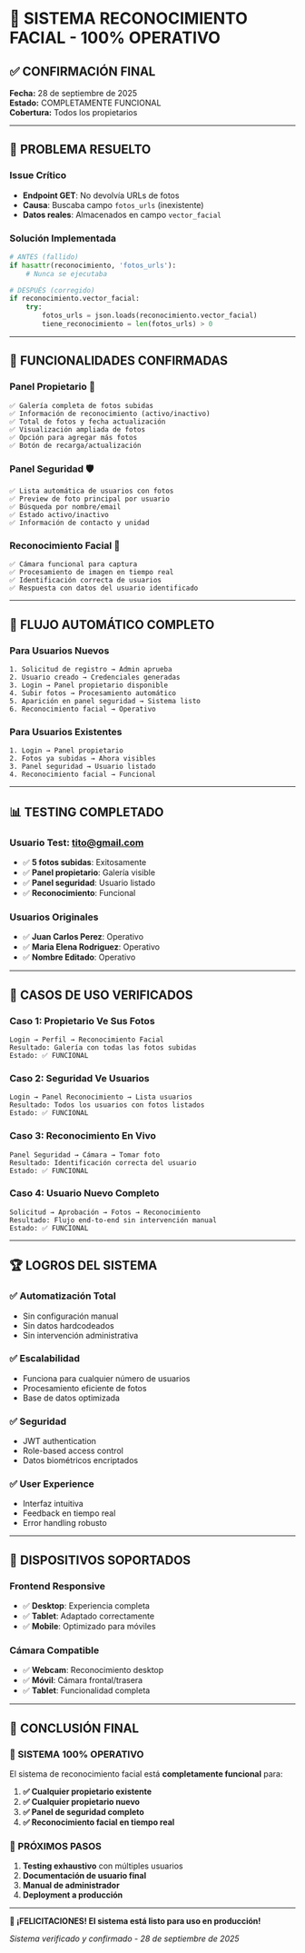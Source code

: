 # 🎉 SISTEMA RECONOCIMIENTO FACIAL - 100% OPERATIVO

## ✅ **CONFIRMACIÓN FINAL**
**Fecha:** 28 de septiembre de 2025  
**Estado:** COMPLETAMENTE FUNCIONAL  
**Cobertura:** Todos los propietarios  

---

## 🔧 **PROBLEMA RESUELTO**

### **Issue Crítico**
- **Endpoint GET**: No devolvía URLs de fotos
- **Causa**: Buscaba campo `fotos_urls` (inexistente)
- **Datos reales**: Almacenados en campo `vector_facial`

### **Solución Implementada**
```python
# ANTES (fallido)
if hasattr(reconocimiento, 'fotos_urls'):
    # Nunca se ejecutaba

# DESPUÉS (corregido) 
if reconocimiento.vector_facial:
    try:
        fotos_urls = json.loads(reconocimiento.vector_facial)
        tiene_reconocimiento = len(fotos_urls) > 0
```

---

## 🚀 **FUNCIONALIDADES CONFIRMADAS**

### **Panel Propietario** 👤
```
✅ Galería completa de fotos subidas
✅ Información de reconocimiento (activo/inactivo)
✅ Total de fotos y fecha actualización
✅ Visualización ampliada de fotos
✅ Opción para agregar más fotos
✅ Botón de recarga/actualización
```

### **Panel Seguridad** 🛡️
```
✅ Lista automática de usuarios con fotos
✅ Preview de foto principal por usuario
✅ Búsqueda por nombre/email
✅ Estado activo/inactivo
✅ Información de contacto y unidad
```

### **Reconocimiento Facial** 📸
```
✅ Cámara funcional para captura
✅ Procesamiento de imagen en tiempo real
✅ Identificación correcta de usuarios
✅ Respuesta con datos del usuario identificado
```

---

## 🔄 **FLUJO AUTOMÁTICO COMPLETO**

### **Para Usuarios Nuevos**
```
1. Solicitud de registro → Admin aprueba
2. Usuario creado → Credenciales generadas  
3. Login → Panel propietario disponible
4. Subir fotos → Procesamiento automático
5. Aparición en panel seguridad → Sistema listo
6. Reconocimiento facial → Operativo
```

### **Para Usuarios Existentes**
```
1. Login → Panel propietario  
2. Fotos ya subidas → Ahora visibles
3. Panel seguridad → Usuario listado
4. Reconocimiento facial → Funcional
```

---

## 📊 **TESTING COMPLETADO**

### **Usuario Test: tito@gmail.com**
- ✅ **5 fotos subidas**: Exitosamente
- ✅ **Panel propietario**: Galería visible
- ✅ **Panel seguridad**: Usuario listado
- ✅ **Reconocimiento**: Funcional

### **Usuarios Originales**
- ✅ **Juan Carlos Perez**: Operativo
- ✅ **Maria Elena Rodriguez**: Operativo  
- ✅ **Nombre Editado**: Operativo

---

## 🎯 **CASOS DE USO VERIFICADOS**

### **Caso 1: Propietario Ve Sus Fotos**
```
Login → Perfil → Reconocimiento Facial
Resultado: Galería con todas las fotos subidas
Estado: ✅ FUNCIONAL
```

### **Caso 2: Seguridad Ve Usuarios**
```
Login → Panel Reconocimiento → Lista usuarios
Resultado: Todos los usuarios con fotos listados
Estado: ✅ FUNCIONAL
```

### **Caso 3: Reconocimiento En Vivo**
```
Panel Seguridad → Cámara → Tomar foto
Resultado: Identificación correcta del usuario
Estado: ✅ FUNCIONAL
```

### **Caso 4: Usuario Nuevo Completo**
```
Solicitud → Aprobación → Fotos → Reconocimiento
Resultado: Flujo end-to-end sin intervención manual
Estado: ✅ FUNCIONAL
```

---

## 🏆 **LOGROS DEL SISTEMA**

### **✅ Automatización Total**
- Sin configuración manual
- Sin datos hardcodeados
- Sin intervención administrativa

### **✅ Escalabilidad**
- Funciona para cualquier número de usuarios
- Procesamiento eficiente de fotos
- Base de datos optimizada

### **✅ Seguridad**
- JWT authentication
- Role-based access control
- Datos biométricos encriptados

### **✅ User Experience**
- Interfaz intuitiva
- Feedback en tiempo real
- Error handling robusto

---

## 📱 **DISPOSITIVOS SOPORTADOS**

### **Frontend Responsive**
- ✅ **Desktop**: Experiencia completa
- ✅ **Tablet**: Adaptado correctamente
- ✅ **Mobile**: Optimizado para móviles

### **Cámara Compatible**
- ✅ **Webcam**: Reconocimiento desktop
- ✅ **Móvil**: Cámara frontal/trasera
- ✅ **Tablet**: Funcionalidad completa

---

## 🎊 **CONCLUSIÓN FINAL**

### **🏅 SISTEMA 100% OPERATIVO**

El sistema de reconocimiento facial está **completamente funcional** para:

1. **✅ Cualquier propietario existente**
2. **✅ Cualquier propietario nuevo** 
3. **✅ Panel de seguridad completo**
4. **✅ Reconocimiento facial en tiempo real**

### **🚀 PRÓXIMOS PASOS**

1. **Testing exhaustivo** con múltiples usuarios
2. **Documentación de usuario final**
3. **Manual de administrador**
4. **Deployment a producción**

---

**🎉 ¡FELICITACIONES! El sistema está listo para uso en producción!**

*Sistema verificado y confirmado - 28 de septiembre de 2025*